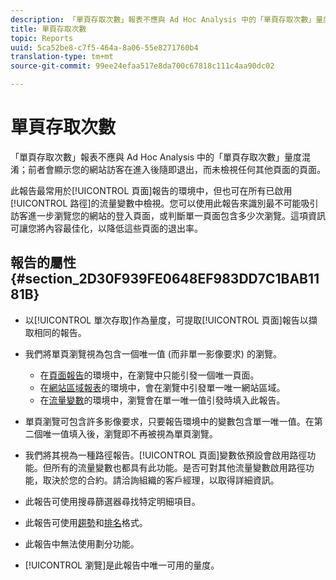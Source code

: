 ```yaml
---
description: 「單頁存取次數」報表不應與 Ad Hoc Analysis 中的「單頁存取次數」量度混淆；前者會顯示您的網站訪客在進入後隨即退出，而未檢視任何其他頁面的頁面。
title: 單頁存取次數
topic: Reports
uuid: 5ca52be8-c7f5-464a-8a06-55e8271760b4
translation-type: tm+mt
source-git-commit: 99ee24efaa517e8da700c67818c111c4aa90dc02

---
```



# 單頁存取次數

「單頁存取次數」報表不應與 Ad Hoc Analysis 中的「單頁存取次數」量度混淆；前者會顯示您的網站訪客在進入後隨即退出，而未檢視任何其他頁面的頁面。

此報告最常用於[!UICONTROL 頁面]報告的環境中，但也可在所有已啟用[!UICONTROL 路徑]的流量變數中檢視。您可以使用此報告來識別最不可能吸引訪客進一步瀏覽您的網站的登入頁面，或判斷單一頁面包含多少次瀏覽。這項資訊可讓您將內容最佳化，以降低這些頁面的退出率。

## 報告的屬性 {#section_2D30F939FE0648EF983DD7C1BAB1181B}

* 以[!UICONTROL 單次存取]作為量度，可提取[!UICONTROL 頁面]報告以擷取相同的報告。

* 我們將單頁瀏覽視為包含一個唯一值 (而非單一影像要求) 的瀏覽。

   * 在[頁面報告](/help/components/c-variables/dimensionslist/reports-pages.md)的環境中，在瀏覽中只能引發一個唯一頁面。
   * 在[網站區域報表](/help/components/c-variables/dimensionslist/reports-site-sections.md)的環境中，會在瀏覽中引發單一唯一網站區域。
   * 在[流量變數](/help/admin/admin/c-traffic-variables/traffic-var.md)的環境中，瀏覽會在單一唯一值引發時填入此報告。

* 單頁瀏覽可包含許多影像要求，只要報告環境中的變數包含單一唯一值。在第二個唯一值填入後，瀏覽即不再被視為單頁瀏覽。
* 我們將其視為一種路徑報告。[!UICONTROL 頁面]變數依預設會啟用路徑功能。但所有的流量變數也都具有此功能。是否可對其他流量變數啟用路徑功能，取決於您的合約。請洽詢組織的客戶經理，以取得詳細資訊。
* 此報告可使用搜尋篩選器尋找特定明細項目。
* 此報告可使用[趨勢](/help/components/c-variables/dimensionslist/reports-types.md)和[排名](/help/components/c-variables/dimensionslist/reports-types.md)格式。

* 此報告中無法使用劃分功能。
* [!UICONTROL 瀏覽]是此報告中唯一可用的量度。

